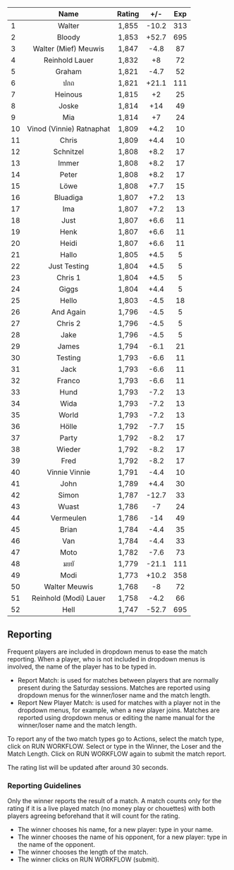 | |Name|Rating|+/-|Exp|
|-|:--:|:----:|:-:|:-:|
|1|Walter|1,855|-10.2|313|
|2|Bloody|1,853|+52.7|695|
|3|Walter (Mief) Meuwis|1,847|-4.8|87|
|4|Reinhold Lauer|1,832|+8|72|
|5|Graham|1,821|-4.7|52|
|6|ปกถ|1,821|+21.1|111|
|7|Heinous|1,815|+2|25|
|8|Joske|1,814|+14|49|
|9|Mia|1,814|+7|24|
|10|Vinod (Vinnie) Ratnaphat|1,809|+4.2|10|
|11|Chris|1,809|+4.4|10|
|12|Schnitzel|1,808|+8.2|17|
|13|Immer|1,808|+8.2|17|
|14|Peter|1,808|+8.2|17|
|15|Löwe|1,808|+7.7|15|
|16|Bluadiga|1,807|+7.2|13|
|17|Ima|1,807|+7.2|13|
|18|Just|1,807|+6.6|11|
|19|Henk|1,807|+6.6|11|
|20|Heidi|1,807|+6.6|11|
|21|Hallo|1,805|+4.5|5|
|22|Just Testing|1,804|+4.5|5|
|23|Chris 1|1,804|+4.5|5|
|24|Giggs|1,804|+4.4|5|
|25|Hello|1,803|-4.5|18|
|26|And Again|1,796|-4.5|5|
|27|Chris 2|1,796|-4.5|5|
|28|Jake|1,796|-4.5|5|
|29|James|1,794|-6.1|21|
|30|Testing|1,793|-6.6|11|
|31|Jack|1,793|-6.6|11|
|32|Franco|1,793|-6.6|11|
|33|Hund|1,793|-7.2|13|
|34|Wida|1,793|-7.2|13|
|35|World|1,793|-7.2|13|
|36|Hölle|1,792|-7.7|15|
|37|Party|1,792|-8.2|17|
|38|Wieder|1,792|-8.2|17|
|39|Fred|1,792|-8.2|17|
|40|Vinnie Vinnie|1,791|-4.4|10|
|41|John|1,789|+4.4|30|
|42|Simon|1,787|-12.7|33|
|43|Wuast|1,786|-7|24|
|44|Vermeulen|1,786|-14|49|
|45|Brian|1,784|-4.4|35|
|46|Van|1,784|-4.4|33|
|47|Moto|1,782|-7.6|73|
|48|มยยั|1,779|-21.1|111|
|49|Modi|1,773|+10.2|358|
|50|Walter Meuwis|1,768|-8|72|
|51|Reinhold (Modi) Lauer|1,758|-4.2|66|
|52|Hell|1,747|-52.7|695|

 

## Reporting

Frequent players are included in dropdown menus to ease the match reporting.
When a player, who is not included in dropdown menus is involved, the name of the player has to be typed in.

- Report Match:  is used for matches between players that are normally present during the Saturday sessions.
Matches are reported using dropdown menus for the winner/loser name and the match length.
- Report New Player Match:  is used for matches with a player not in the dropdown menus, for example, when a new player joins.
Matches are reported using dropdown menus or editing the name manual for the winner/loser name and the match length.

To report any of the two match types go to Actions, select the match type, click on RUN WORKFLOW.
Select or type in the Winner, the Loser and the Match Length.
Click on RUN WORKFLOW again to submit the match report.

The rating list will be updated after around 30 seconds.

### Reporting Guidelines

Only the winner reports the result of a match.
A match counts only for the rating if it is a live played match (no money play or chouettes)
with both players agreeing beforehand that it will count for the rating.

- The winner chooses his name, for a new player: type in your name.
- The winner chooses the name of his opponent, for a new player: type in the name of the opponent.
- The winner chooses the length of the match.
- The winner clicks on RUN WORKFLOW (submit).
